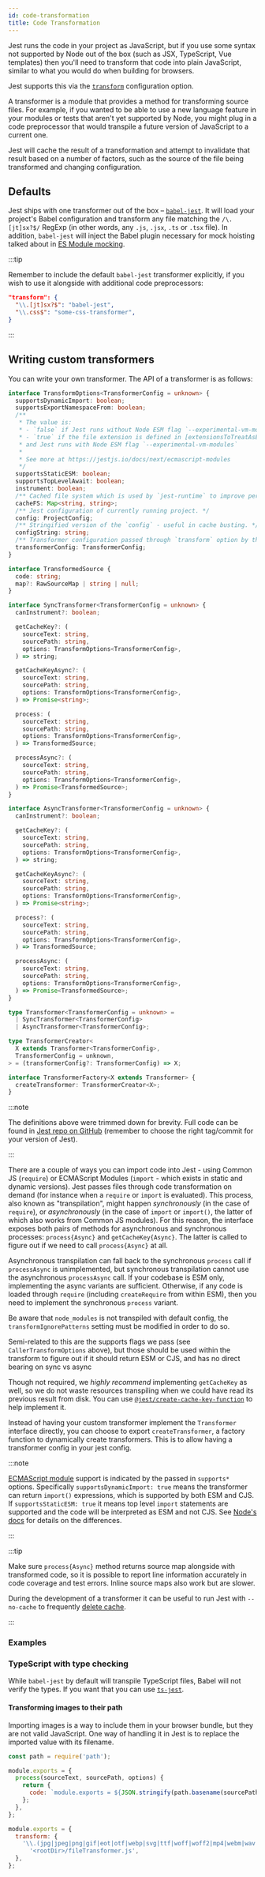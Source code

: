 ```yaml
---
id: code-transformation
title: Code Transformation
---
```


Jest runs the code in your project as JavaScript, but if you use some syntax not supported by Node out of the box (such as JSX, TypeScript, Vue templates) then you'll need to transform that code into plain JavaScript, similar to what you would do when building for browsers.

Jest supports this via the [`transform`](Configuration.md#transform-objectstring-pathtotransformer--pathtotransformer-object) configuration option.

A transformer is a module that provides a method for transforming source files. For example, if you wanted to be able to use a new language feature in your modules or tests that aren't yet supported by Node, you might plug in a code preprocessor that would transpile a future version of JavaScript to a current one.

Jest will cache the result of a transformation and attempt to invalidate that result based on a number of factors, such as the source of the file being transformed and changing configuration.

## Defaults

Jest ships with one transformer out of the box &ndash; [`babel-jest`](https://github.com/jestjs/jest/tree/main/packages/babel-jest#setup). It will load your project's Babel configuration and transform any file matching the `/\.[jt]sx?$/` RegExp (in other words, any `.js`, `.jsx`, `.ts` or `.tsx` file). In addition, `babel-jest` will inject the Babel plugin necessary for mock hoisting talked about in [ES Module mocking](ManualMocks.md#using-with-es-module-imports).

:::tip

Remember to include the default `babel-jest` transformer explicitly, if you wish to use it alongside with additional code preprocessors:

```json
"transform": {
  "\\.[jt]sx?$": "babel-jest",
  "\\.css$": "some-css-transformer",
}
```

:::

## Writing custom transformers

You can write your own transformer. The API of a transformer is as follows:

```ts
interface TransformOptions<TransformerConfig = unknown> {
  supportsDynamicImport: boolean;
  supportsExportNamespaceFrom: boolean;
  /**
   * The value is:
   * - `false` if Jest runs without Node ESM flag `--experimental-vm-modules`
   * - `true` if the file extension is defined in [extensionsToTreatAsEsm](Configuration.md#extensionstotreatasesm-arraystring)
   * and Jest runs with Node ESM flag `--experimental-vm-modules`
   *
   * See more at https://jestjs.io/docs/next/ecmascript-modules
   */
  supportsStaticESM: boolean;
  supportsTopLevelAwait: boolean;
  instrument: boolean;
  /** Cached file system which is used by `jest-runtime` to improve performance. */
  cacheFS: Map<string, string>;
  /** Jest configuration of currently running project. */
  config: ProjectConfig;
  /** Stringified version of the `config` - useful in cache busting. */
  configString: string;
  /** Transformer configuration passed through `transform` option by the user. */
  transformerConfig: TransformerConfig;
}

interface TransformedSource {
  code: string;
  map?: RawSourceMap | string | null;
}

interface SyncTransformer<TransformerConfig = unknown> {
  canInstrument?: boolean;

  getCacheKey?: (
    sourceText: string,
    sourcePath: string,
    options: TransformOptions<TransformerConfig>,
  ) => string;

  getCacheKeyAsync?: (
    sourceText: string,
    sourcePath: string,
    options: TransformOptions<TransformerConfig>,
  ) => Promise<string>;

  process: (
    sourceText: string,
    sourcePath: string,
    options: TransformOptions<TransformerConfig>,
  ) => TransformedSource;

  processAsync?: (
    sourceText: string,
    sourcePath: string,
    options: TransformOptions<TransformerConfig>,
  ) => Promise<TransformedSource>;
}

interface AsyncTransformer<TransformerConfig = unknown> {
  canInstrument?: boolean;

  getCacheKey?: (
    sourceText: string,
    sourcePath: string,
    options: TransformOptions<TransformerConfig>,
  ) => string;

  getCacheKeyAsync?: (
    sourceText: string,
    sourcePath: string,
    options: TransformOptions<TransformerConfig>,
  ) => Promise<string>;

  process?: (
    sourceText: string,
    sourcePath: string,
    options: TransformOptions<TransformerConfig>,
  ) => TransformedSource;

  processAsync: (
    sourceText: string,
    sourcePath: string,
    options: TransformOptions<TransformerConfig>,
  ) => Promise<TransformedSource>;
}

type Transformer<TransformerConfig = unknown> =
  | SyncTransformer<TransformerConfig>
  | AsyncTransformer<TransformerConfig>;

type TransformerCreator<
  X extends Transformer<TransformerConfig>,
  TransformerConfig = unknown,
> = (transformerConfig?: TransformerConfig) => X;

interface TransformerFactory<X extends Transformer> {
  createTransformer: TransformerCreator<X>;
}
```

:::note

The definitions above were trimmed down for brevity. Full code can be found in [Jest repo on GitHub](https://github.com/jestjs/jest/blob/main/packages/jest-transform/src/types.ts) (remember to choose the right tag/commit for your version of Jest).

:::

There are a couple of ways you can import code into Jest - using Common JS (`require`) or ECMAScript Modules (`import` - which exists in static and dynamic versions). Jest passes files through code transformation on demand (for instance when a `require` or `import` is evaluated). This process, also known as "transpilation", might happen _synchronously_ (in the case of `require`), or _asynchronously_ (in the case of `import` or `import()`, the latter of which also works from Common JS modules). For this reason, the interface exposes both pairs of methods for asynchronous and synchronous processes: `process{Async}` and `getCacheKey{Async}`. The latter is called to figure out if we need to call `process{Async}` at all.

Asynchronous transpilation can fall back to the synchronous `process` call if `processAsync` is unimplemented, but synchronous transpilation cannot use the asynchronous `processAsync` call. If your codebase is ESM only, implementing the async variants are sufficient. Otherwise, if any code is loaded through `require` (including `createRequire` from within ESM), then you need to implement the synchronous `process` variant.

Be aware that `node_modules` is not transpiled with default config, the `transformIgnorePatterns` setting must be modified in order to do so.

Semi-related to this are the supports flags we pass (see `CallerTransformOptions` above), but those should be used within the transform to figure out if it should return ESM or CJS, and has no direct bearing on sync vs async

Though not required, we _highly recommend_ implementing `getCacheKey` as well, so we do not waste resources transpiling when we could have read its previous result from disk. You can use [`@jest/create-cache-key-function`](https://www.npmjs.com/package/@jest/create-cache-key-function) to help implement it.

Instead of having your custom transformer implement the `Transformer` interface directly, you can choose to export `createTransformer`, a factory function to dynamically create transformers. This is to allow having a transformer config in your jest config.

:::note

[ECMAScript module](ECMAScriptModules.md) support is indicated by the passed in `supports*` options. Specifically `supportsDynamicImport: true` means the transformer can return `import()` expressions, which is supported by both ESM and CJS. If `supportsStaticESM: true` it means top level `import` statements are supported and the code will be interpreted as ESM and not CJS. See [Node's docs](https://nodejs.org/api/esm.html#esm_differences_between_es_modules_and_commonjs) for details on the differences.

:::

:::tip

Make sure `process{Async}` method returns source map alongside with transformed code, so it is possible to report line information accurately in code coverage and test errors. Inline source maps also work but are slower.

During the development of a transformer it can be useful to run Jest with `--no-cache` to frequently [delete cache](Troubleshooting.md#caching-issues).

:::

### Examples

### TypeScript with type checking

While `babel-jest` by default will transpile TypeScript files, Babel will not verify the types. If you want that you can use [`ts-jest`](https://github.com/kulshekhar/ts-jest).

#### Transforming images to their path

Importing images is a way to include them in your browser bundle, but they are not valid JavaScript. One way of handling it in Jest is to replace the imported value with its filename.

```js title="fileTransformer.js"
const path = require('path');

module.exports = {
  process(sourceText, sourcePath, options) {
    return {
      code: `module.exports = ${JSON.stringify(path.basename(sourcePath))};`,
    };
  },
};
```

```js title="jest.config.js"
module.exports = {
  transform: {
    '\\.(jpg|jpeg|png|gif|eot|otf|webp|svg|ttf|woff|woff2|mp4|webm|wav|mp3|m4a|aac|oga)$':
      '<rootDir>/fileTransformer.js',
  },
};
```
